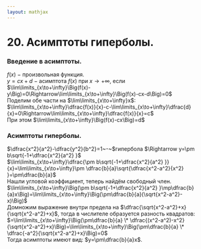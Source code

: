 ```yaml
---  
layout: mathjax  
---  
```

  
# 20. Асимптоты гиперболы.  
  
### Введение в асимптоты.  
$f(x)~-~$произвольная функция.  
$y=cx+d~-~$асимптота $f(x)$ при $x\to+\infty$, если  
$\lim\limits_{x\to+\infty}\Big(f(x)-y\Big)=0\Rightarrow\lim\limits_{x\to+\infty}\Big(f(x)-cx-d\Big)=0$  
Поделим обе части на $\lim\limits_{x\to+\infty}x$:  
$\lim\limits_{x\to+\infty}\dfrac{f(x)}{x}-c-\lim\limits_{x\to+\infty}\dfrac{d}{x}=0\Rightarrow\lim\limits_{x\to+\infty}\dfrac{f(x)}{x}=c$  
При этом $\lim\limits_{x\to+\infty}\Big(f(x)-cx\Big)=d$  
  
### Асимптоты гиперболы.  
$\dfrac{x^2}{a^2}-\dfrac{y^2}{b^2}=1~-~$гипербола $\Rightarrow y=\pm b\sqrt{-1+\dfrac{x^2}{a^2} }$  
$\lim\limits_{x\to+\infty}\dfrac{\pm b\sqrt{-1+\dfrac{x^2}{a^2} }}{x}=\lim\limits_{x\to+\infty}\pm \dfrac{b}{a}\sqrt{\dfrac{x^2-a^2}{x^2} }=\pm\dfrac{b}{a}$  
Нашли угловой коэффициент, теперь найдём свободный член.  
$\lim\limits_{x\to+\infty}\Big(\pm b\sqrt{-1+\dfrac{x^2}{a^2} }\mp\dfrac{b}{a}x\Big)=\lim\limits_{x\to+\infty}\Big(\pm\dfrac{b}{a}(\sqrt{x^2-a^2}-x)\Big)$  
Домножим выражение внутри предела на $\dfrac{\sqrt{x^2-a^2}+x}{\sqrt{x^2-a^2}+x}$, тогда в числителе образуется разность квадратов:  
$=\lim\limits_{x\to+\infty}\Big(\pm\dfrac{b}{a} \* \dfrac{(x^2-a^2)-x^2}{\sqrt{x^2-a^2}+x}\Big)=\lim\limits_{x\to+\infty}\Big(\pm\dfrac{b}{a} \* \dfrac{-a^2}{\sqrt{x^2-a^2}+x}\Big)=0$  
Тогда асимптоты имеют вид: $y=\pm\dfrac{b}{a}x$.  
